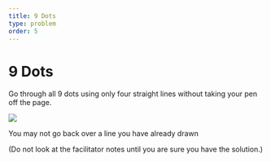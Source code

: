 ```yaml
---
title: 9 Dots
type: problem
order: 5
---
```


# 9 Dots

Go through all 9 dots using only four straight lines without taking your pen off the page.

![](https://github.com/supportingami/sami-maths-club/blob/master/maths-club-pack/images/9-dots.png?raw=true)

You may not go back over a line you have already drawn

(Do not look at the facilitator notes until you are sure you have the solution.)
